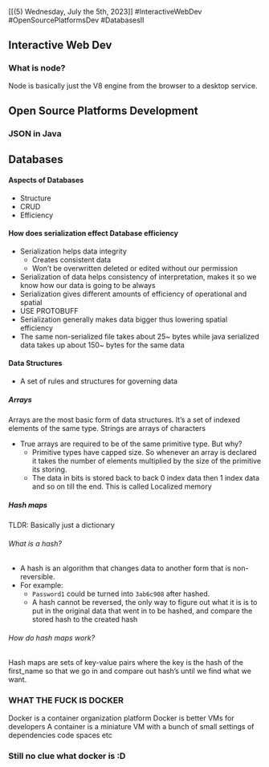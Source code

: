[[(5) Wednesday, July the 5th, 2023]] #InteractiveWebDev #OpenSourcePlatformsDev #DatabasesII 
## Interactive Web Dev
### What is node?
Node is basically just the V8 engine from the browser to a desktop service. 

## Open Source Platforms Development
### JSON in Java


## Databases
#### Aspects of Databases
- Structure
- CRUD
- Efficiency

#### How does serialization effect Database efficiency 
- Serialization helps data integrity
	- Creates consistent data
	- Won’t be overwritten deleted or edited without our permission
- Serialization of data helps consistency of interpretation, makes it so we know how our data is going to be always
- Serialization gives different amounts of efficiency of operational and spatial
- USE PROTOBUFF
- Serialization generally makes data bigger thus lowering spatial efficiency
- The same non-serialized file takes about 25~ bytes while java serialized data takes up about 150~ bytes for the same data

#### Data Structures
- A set of rules and structures for governing data
##### Arrays
Arrays are the most basic form of data structures. It’s a set of indexed elements of the same type. Strings are arrays of characters
- True arrays are required to be of the same primitive type. But why?
	- Primitive types have capped size. So whenever an array is declared it takes the number of elements multiplied by the size of the primitive its storing.
	- The data in bits is stored back to back 0 index data then 1 index data and so on till the end. This is called Localized memory

##### Hash maps
TLDR: Basically just a dictionary
###### What is a hash?
- A hash is an algorithm that changes data to another form that is non-reversible. 
- For example:
	- `Password1` could be turned into `3ab6c908` after hashed. 
	- A hash cannot be reversed, the only way to figure out what it is is to put in the original data that went in to be hashed, and compare the stored hash to the created hash
###### How do hash maps work?
Hash maps are sets of key-value pairs where the key is the hash of the first_name so that we go in and compare out hash’s until we find what we want.

### WHAT THE FUCK IS DOCKER
Docker is a container organization platform
Docker is better VMs for developers
A container is a miniature VM with a bunch of small settings of dependencies code spaces etc 
### Still no clue what docker is :D